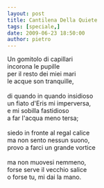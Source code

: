 ```yaml
---
layout: post
title: Cantilena Della Quiete
tags: [speciale,]
date: 2009-06-23 18:50:00
author: pietro
---
```

Un gomitolo di capillari<br/>incorona le pupille<br/>per il resto dei miei mari<br/>le acque son tranquille,<br/><br/>di quando in quando insidioso<br/>un fiato d'Eris mi imperversa,<br/>e mi sobilla fastidioso<br/>a far l'acqua meno tersa;<br/><br/>siedo in fronte al regal calice<br/>ma non sento nessun suono,<br/>provo a farci un grande vortice<br/><br/>ma non muovesi nemmeno,<br/>forse serve il vecchio salice<br/>o forse tu, mi dai la mano.
